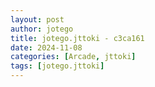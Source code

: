 ```yaml
---
layout: post
author: jotego
title: jotego.jttoki - c3ca161
date: 2024-11-08
categories: [Arcade, jttoki]
tags: [jotego.jttoki]
---
```


